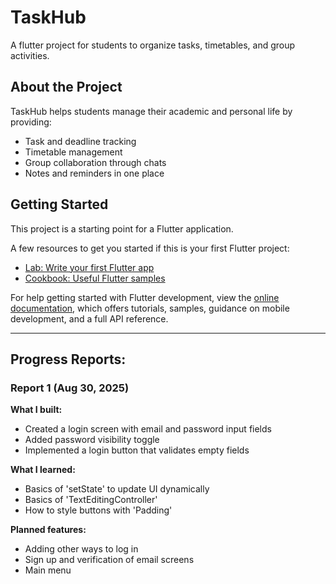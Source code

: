 # TaskHub

A flutter project for students to organize tasks, timetables, and group activities.

## About the Project

TaskHub helps students manage their academic and personal life by providing:
  - Task and deadline tracking
  - Timetable management
  - Group collaboration through chats
  - Notes and reminders in one place

## Getting Started

This project is a starting point for a Flutter application.

A few resources to get you started if this is your first Flutter project:

- [Lab: Write your first Flutter app](https://docs.flutter.dev/get-started/codelab)
- [Cookbook: Useful Flutter samples](https://docs.flutter.dev/cookbook)

For help getting started with Flutter development, view the
[online documentation](https://docs.flutter.dev/), which offers tutorials,
samples, guidance on mobile development, and a full API reference.

---

## Progress Reports:

### Report 1 (Aug 30, 2025)

**What I built:**
  - Created a login screen with email and password input fields
  - Added password visibility toggle
  - Implemented a login button that validates empty fields

**What I learned:**
  - Basics of 'setState' to update UI dynamically
  - Basics of 'TextEditingController'
  - How to style buttons with 'Padding'

**Planned features:**
  - Adding other ways to log in
  - Sign up and verification of email screens
  - Main menu
